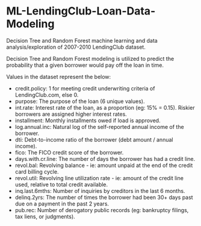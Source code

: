 # ML-LendingClub-Loan-Data-Modeling
Decision Tree and Random Forest machine learning and data analysis/exploration of 2007-2010 LendingClub dataset.

Decision Tree and Random Forest modeling is utilized to predict the probability that a given borrower would pay off the loan in time.

Values in the dataset represent the below:
* credit.policy: 1 for meeting credit underwriting criteria of LendingClub.com, else 0.
* purpose: The purpose of the loan (6 unique values).
* int.rate: Interest rate of the loan, as a proportion (eg: 15% = 0.15). Riskier borrowers are assigned higher interest rates.
* installment: Monthly installments owed if load is approved.
* log.annual.inc: Natural log of the self-reported annual income of the borrower.
* dti: Debt-to-income ratio of the borrower (debt amount / annual income).
* fico: The FICO credit score of the borrower.
* days.with.cr.line: The number of days the borrower has had a credit line.
* revol.bal: Revolving balance - ie: amount unpaid at the end of the credit card billing cycle.
* revol.util: Revolving line utilization rate - ie: amount of the credit line used, relative to total credit available.
* inq.last.6mths: Number of inquiries by creditors in the last 6 months.
* delinq.2yrs: The number of times the borrower had been 30+ days past due on a payment in the past 2 years.
* pub.rec: Number of derogatory public records (eg: bankruptcy filings, tax liens, or judgments).
